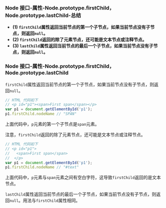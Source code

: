 ### Node 接口-属性-Node.prototype.firstChild，Node.prototype.lastChild-总结

- **(1) `firstChild`属性返回当前节点的第一个子节点，如果当前节点没有子节点，则返回`null`。**
- **(2) `firstChild`返回的除了元素节点，还可能是文本节点或注释节点。**
- **(3) `lastChild`属性返回当前节点的最后一个子节点，如果当前节点没有子节点，则返回`null`。**

### Node 接口-属性-Node.prototype.firstChild，Node.prototype.lastChild

`firstChild`属性返回当前节点的第一个子节点，如果当前节点没有子节点，则返回`null`。

```javascript
// HTML 代码如下
// <p id="p1"><span>First span</span></p>
var p1 = document.getElementById('p1');
p1.firstChild.nodeName // "SPAN"
```

上面代码中，`p`元素的第一个子节点是`span`元素。

注意，`firstChild`返回的除了元素节点，还可能是文本节点或注释节点。

```javascript
// HTML 代码如下
// <p id="p1">
//   <span>First span</span>
//  </p>
var p1 = document.getElementById('p1');
p1.firstChild.nodeName // "#text"
```

上面代码中，`p`元素与`span`元素之间有空白字符，这导致`firstChild`返回的是文本节点。

`lastChild`属性返回当前节点的最后一个子节点，如果当前节点没有子节点，则返回`null`。用法与`firstChild`属性相同。
